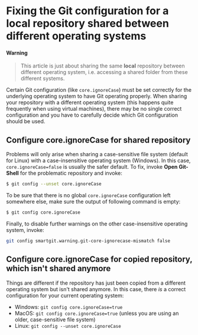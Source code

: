 # Fixing the Git configuration for a local repository shared between different operating systems


#### Warning
> This article is just about sharing the same **local** repository between
> different operating system, i.e. accessing a shared folder from these
> different systems.



Certain Git configuration (like `core.ignoreCase`) must be set correctly
for the underlying operating system to have Git operating properly. When
sharing your repository with a different operating system (this happens
quite frequently when using virtual machines), there may be no single
correct configuration and you have to carefully decide which Git
configuration should be used.

## Configure core.ignoreCase for shared repository

Problems will only arise when sharing a case-sensitive file system
(default for Linux) with a case-insensitive operating system (Windows).
In this case, `core.ignoreCase=false` is usually the safer default. To
fix, invoke **Open Git-Shell** for the problematic repository and
invoke:



``` bash
$ git config --unset core.ignoreCase
```



To be sure that there is no global `core.ignoreCase` configuration left
somewhere else, make sure the output of following command is empty:



``` bash
$ git config core.ignoreCase
```



Finally, to disable further warnings on the other case-insensitive
operating system, invoke:



``` bash
git config smartgit.warning.git-core-ignorecase-mismatch false
```



## Configure core.ignoreCase for copied repository, which isn't shared anymore

Things are different if the repository has just been copied from a
different operating system but isn't shared anymore. In this case, there
*is* a correct configuration for your current operating system:

-   Windows: `git config core.ignoreCase=true`
-   MacOS: `git config core.ignoreCase=true` (unless you are using an
    older, case-sensitive file system)
-   Linux: `git config --unset core.ignoreCase`

